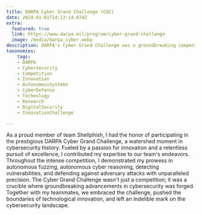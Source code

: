 ```yaml
---
title: DARPA Cyber Grand Challenge (CGC)
date: 2024-01-01T14:13:14.674Z
extra:
  featured: true
  link: https://www.darpa.mil/program/cyber-grand-challenge
  image: /media/darpa_cyber.webp
description: DARPA's Cyber Grand Challenge was a groundbreaking competition at the forefront of cybersecurity innovation. Teams armed with autonomous cyber reasoning systems engage in a high-stakes battle within a virtual landscape, racing against the clock to detect vulnerabilities and defend against adversary attacks. This crucible for innovation pushed the boundaries of cybersecurity research, catalyzing breakthroughs to safeguard our digital future.
taxonomies:
    tags:
    - DARPA
    - Cybersecurity
    - Competition
    - Innovation
    - AutonomousSystems
    - CyberDefense
    - Technology
    - Research
    - DigitalSecurity
    - InnovationChallenge

---
```

As a proud member of team Shellphish, I had the honor of participating in the prestigious DARPA Cyber Grand Challenge, a watershed moment in cybersecurity history. Fueled by a passion for innovation and a relentless pursuit of excellence, I contributed my expertise to our team's endeavors. Throughout the intense competition, I demonstrated my prowess in autonomous fuzzing, autonomous cyber reasoning, detecting vulnerabilities, and defending against adversary attacks with unparalleled precision. The Cyber Grand Challenge wasn't just a competition; it was a crucible where groundbreaking advancements in cybersecurity was forged. Together with my teammates, we embraced the challenge, pushed the boundaries of technological innovation, and left an indelible mark on the cybersecurity landscape.